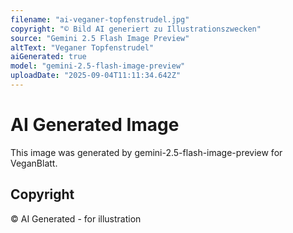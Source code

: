 ```yaml
---
filename: "ai-veganer-topfenstrudel.jpg"
copyright: "© Bild AI generiert zu Illustrationszwecken"
source: "Gemini 2.5 Flash Image Preview"
altText: "Veganer Topfenstrudel"
aiGenerated: true
model: "gemini-2.5-flash-image-preview"
uploadDate: "2025-09-04T11:11:34.642Z"
---
```


# AI Generated Image

This image was generated by gemini-2.5-flash-image-preview for VeganBlatt.

## Copyright
© AI Generated - for illustration
